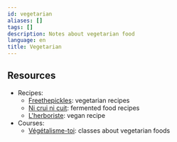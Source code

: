 ```yaml
---
id: vegetarian
aliases: []
tags: []
description: Notes about vegetarian food
language: en
title: Vegetarian
---
```


## Resources

- Recipes:
    - [Freethepickles](https://freethepickle.fr/en/): vegetarian recipes
    - [Ni crui ni cuit](https://nicrunicuit.com/): fermented food recipes
    - [L'herboriste](https://l-herboriste.com/): vegan recipe
- Courses:
    - [Végétalisme-toi](https://vegetalisetoi.com/): classes about vegetarian foods
